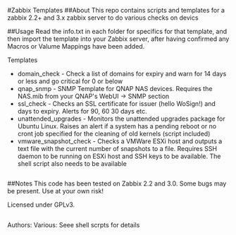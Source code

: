 #Zabbix Templates
##About
This repo contains scripts and templates for a zabbix 2.2+ and 3.x zabbix server to do various checks on devics

##Usage
Read the info.txt in each folder for specifics for that template, and then import the template into your Zabbix server, after having confirmed any Macros or Valume Mappings have been added.

Templates

* domain_check - Check a list of domains for expiry and warn for 14 days or less and go critical for 0 or below
* qnap_snmp - SNMP Template for QNAP NAS devices. Requires the NAS.mib from your QNAP's WebUI -> SNMP section
* ssl_check - Checks an SSL certificate for issuer (hello WoSign!) and days to expiry. Alerts for 90, 60 30 days etc.
* unattended_upgrades - Monitors the unattended upgrades package for Ubuntu Linux. Raises an alert if a system has a pending reboot or no cront job specified for the cleaning of old kernels (script included)
* vmware_snapshot_check - Checks a VMWare ESXi host and outputs a text file with the current number of snapshots to a file. Requires SSH daemon to be running on ESXi host and SSH keys to be available. The shell script also needs to be available

```
```

##Notes
This code has been tested on Zabbix 2.2 and 3.0. Some bugs may be present. Use at your own risk!

Licensed under GPLv3.

##
Authors: Various: Seee shell scrpts for details
